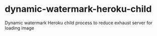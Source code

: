 # dynamic-watermark-heroku-child
Dynamic watermark Heroku child process to reduce exhaust server for loading image
